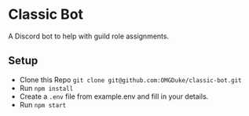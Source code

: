 # Classic Bot

A Discord bot to help with guild role assignments.

## Setup

- Clone this Repo `git clone git@github.com:OMGDuke/classic-bot.git`
- Run `npm install`
- Create a `.env` file from example.env and fill in your details.
- Run `npm start`
